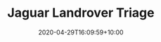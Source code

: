 ---
title: "Jaguar Landrover Triage"
intro: "Fault diagnostic web triage tool to help Jaguar/Landrover customers."
date: 2020-04-29T16:09:59+10:00
draft: false
logo: jlr.svg
layout: case-study
website: "http://jlr-triage.com"
---